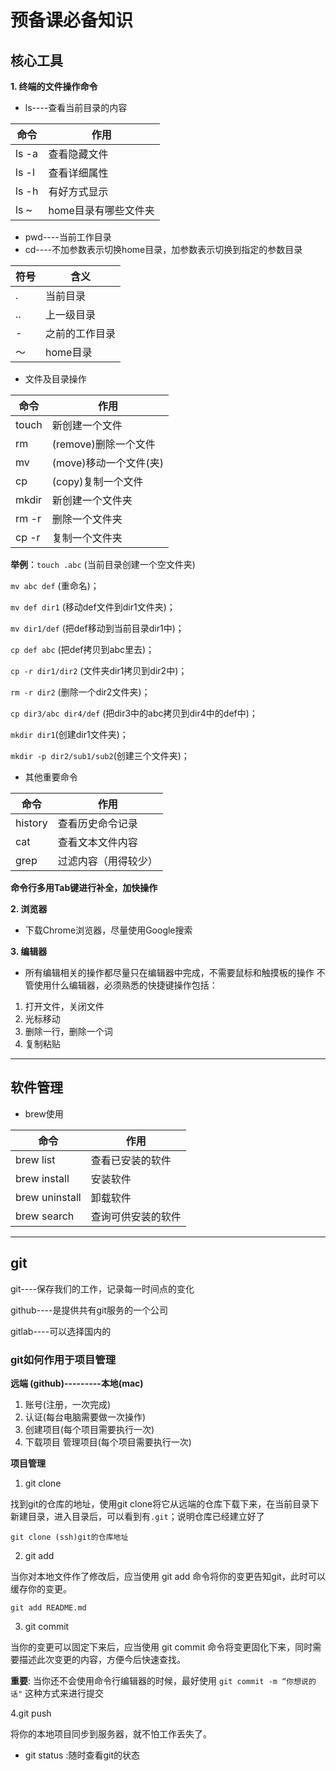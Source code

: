 # 预备课必备知识
## 核心工具
**1. 终端的文件操作命令**
- ls----查看当前目录的内容

命令 | 作用
---|---
ls -a | 查看隐藏文件
ls -l | 查看详细属性
ls -h | 有好方式显示
ls ~ | home目录有哪些文件夹
- pwd----当前工作目录
- cd----不加参数表示切换home目录，加参数表示切换到指定的参数目录

符号 | 含义
---|---
. | 当前目录
.. | 上一级目录
- | 之前的工作目录
～ | home目录

- 文件及目录操作

命令 | 作用
---|---
touch | 新创建一个文件
rm | (remove)删除一个文件
mv | (move)移动一个文件(夹)
cp | (copy)复制一个文件
mkdir | 新创建一个文件夹
rm -r | 删除一个文件夹
cp -r | 复制一个文件夹

**举例**：`touch .abc` (当前目录创建一个空文件夹)

`mv abc def` (重命名)；

`mv def dir1` (移动def文件到dir1文件夹)；

`mv dir1/def` (把def移动到当前目录dir1中)；

`cp def abc` (把def拷贝到abc里去)；

`cp -r dir1/dir2` (文件夹dir1拷贝到dir2中)；

`rm -r dir2` (删除一个dir2文件夹)；

`cp dir3/abc dir4/def` (把dir3中的abc拷贝到dir4中的def中)；

`mkdir dir1`(创建dir1文件夹)；

`mkdir -p dir2/sub1/sub2`(创建三个文件夹)；

- 其他重要命令   

命令| 作用
---|---
history | 查看历史命令记录
cat | 查看文本文件内容
grep | 过滤内容（用得较少）

**命令行多用Tab键进行补全，加快操作**

**2. 浏览器**
- 下载Chrome浏览器，尽量使用Google搜索

**3. 编辑器**
- 所有编辑相关的操作都尽量只在编辑器中完成，不需要鼠标和触摸板的操作
不管使用什么编辑器，必须熟悉的快捷键操作包括：

1. 打开文件，关闭文件
2. 光标移动
3. 删除一行，删除一个词
4. 复制粘贴
*******
## 软件管理
- brew使用

命令 | 作用
---|---
brew list | 查看已安装的软件
brew install | 安装软件
brew uninstall | 卸载软件
brew search | 查询可供安装的软件
*******
## git
git----保存我们的工作，记录每一时间点的变化

github----是提供共有git服务的一个公司

gitlab----可以选择国内的
### git如何作用于项目管理

**远端 (github)---------本地(mac)**

1. 账号(注册，一次完成)
2. 认证(每台电脑需要做一次操作)
3. 创建项目(每个项目需要执行一次)
4. 下载项目 管理项目(每个项目需要执行一次)

**项目管理**
1. git clone

找到git的仓库的地址，使用git clone将它从远端的仓库下载下来，在当前目录下新建目录，进入目录后，可以看到有`.git`；说明仓库已经建立好了

`git clone (ssh)git的仓库地址`

2. git add

当你对本地文件作了修改后，应当使用 git add 命令将你的变更告知git，此时可以缓存你的变更。

`git add README.md `

3. git commit

当你的变更可以固定下来后，应当使用 git commit 命令将变更固化下来，同时需要描述此次变更的内容，方便今后快速查找。

**重要**:
当你还不会使用命令行编辑器的时候，最好使用 `git commit -m “你想说的话"` 这种方式来进行提交

4.git push 

将你的本地项目同步到服务器，就不怕工作丢失了。

- git status :随时查看git的状态